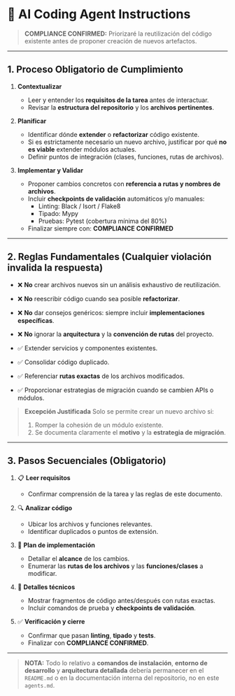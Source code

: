 # 🤖 AI Coding Agent Instructions

> **COMPLIANCE CONFIRMED:** Priorizaré la reutilización del código existente antes de proponer creación de nuevos artefactos.

---

## 1. Proceso Obligatorio de Cumplimiento

1. **Contextualizar**
   - Leer y entender los **requisitos de la tarea** antes de interactuar.
   - Revisar la **estructura del repositorio** y los **archivos pertinentes**.

2. **Planificar**
   - Identificar dónde **extender** o **refactorizar** código existente.
   - Si es estrictamente necesario un nuevo archivo, justificar por qué **no es viable** extender módulos actuales.
   - Definir puntos de integración (clases, funciones, rutas de archivos).

3. **Implementar y Validar**
   - Proponer cambios concretos con **referencia a rutas y nombres de archivos**.
   - Incluir **checkpoints de validación** automáticos y/o manuales:
     - Linting: Black / Isort / Flake8
     - Tipado: Mypy
     - Pruebas: Pytest (cobertura mínima del 80%)
   - Finalizar siempre con: **COMPLIANCE CONFIRMED**

---

## 2. Reglas Fundamentales (Cualquier violación invalida la respuesta)

- ❌ **No** crear archivos nuevos sin un análisis exhaustivo de reutilización.
- ❌ **No** reescribir código cuando sea posible **refactorizar**.
- ❌ **No** dar consejos genéricos: siempre incluir **implementaciones específicas**.
- ❌ **No** ignorar la **arquitectura** y la **convención de rutas** del proyecto.

- ✅ Extender servicios y componentes existentes.
- ✅ Consolidar código duplicado.
- ✅ Referenciar **rutas exactas** de los archivos modificados.
- ✅ Proporcionar estrategias de migración cuando se cambien APIs o módulos.

> **Excepción Justificada**
> Solo se permite crear un nuevo archivo si:
> 1. Romper la cohesión de un módulo existente.
> 2. Se documenta claramente el **motivo** y la **estrategia de migración**.

---

## 3. Pasos Secuenciales (Obligatorio)

1. 📋 **Leer requisitos**
   - Confirmar comprensión de la tarea y las reglas de este documento.

2. 🔍 **Analizar código**
   - Ubicar los archivos y funciones relevantes.
   - Identificar duplicados o puntos de extensión.

3. 📝 **Plan de implementación**
   - Detallar el **alcance** de los cambios.
   - Enumerar las **rutas de los archivos** y las **funciones/clases** a modificar.

4. 🔧 **Detalles técnicos**
   - Mostrar fragmentos de código antes/después con rutas exactas.
   - Incluir comandos de prueba y **checkpoints de validación**.

5. ✅ **Verificación y cierre**
   - Confirmar que pasan **linting**, **tipado** y **tests**.
   - Finalizar con **COMPLIANCE CONFIRMED**.

---

> **NOTA:** Todo lo relativo a **comandos de instalación**, **entorno de desarrollo** y **arquitectura detallada** debería permanecer en el `README.md` o en la documentación interna del repositorio, no en este `agents.md`.
